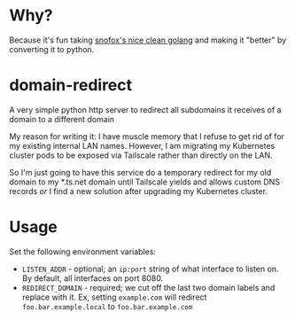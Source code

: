 # Why?
Because it's fun taking [snofox's nice clean golang](https://github.com/SnoFox/domain-redirect) and making it "better" by converting it to python.

# domain-redirect
A very simple python http server to redirect all subdomains it receives of a domain to a different domain

My reason for writing it: I have muscle memory that I refuse to get rid of for my existing internal LAN names.
However, I am migrating my Kubernetes cluster pods to be exposed via Tailscale rather than directly on the LAN.

So I'm just going to have this service do a temporary redirect for my old domain to my *.ts.net domain until
Tailscale yields and allows custom DNS records *or* I find a new solution after upgrading my Kubernetes cluster.

# Usage
Set the following environment variables:
- `LISTEN_ADDR` - optional; an `ip:port` string of what interface to listen on. By default, all interfaces on port 8080.
- `REDIRECT_DOMAIN` - required; we cut off the last two domain labels and replace with it. Ex, setting `example.com` will redirect `foo.bar.example.local` to `foo.bar.example.com`
